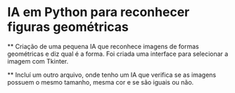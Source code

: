 # IA em Python para reconhecer figuras geométricas

** Criação de uma pequena IA que reconhece imagens de formas geométricas e diz qual é a forma. Foi criada uma interface para selecionar a imagem com Tkinter.

** Incluí um outro arquivo, onde tenho um IA que verifica se as imagens possuem o mesmo tamanho, mesma cor e se são iguais ou não.
